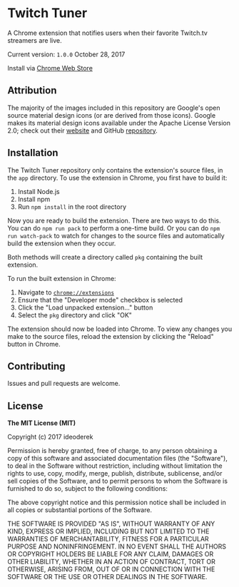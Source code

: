 Twitch Tuner
============

A Chrome extension that notifies users when their favorite Twitch.tv streamers are live.

Current version: `1.0.0` October 28, 2017

Install via [Chrome Web Store](https://chrome.google.com/webstore/detail/twitch-tuner/cplekeleknfoaeiidekmmiffdafamdcm)

Attribution
-----------

The majority of the images included in this repository are Google's open source material design icons (or are derived from those icons). Google makes its material design icons available under the Apache License Version 2.0; check out their [website](https://design.google.com/icons/) and GitHub [repository](https://github.com/google/material-design-icons/).

Installation
------------

The Twitch Tuner repository only contains the extension's source files, in the `app` directory. To use the extension in Chrome, you first have to build it:

1. Install Node.js
2. Install npm
3. Run `npm install` in the root directory

Now you are ready to build the extension. There are two ways to do this. You can do `npm run pack` to perform a one-time build. Or you can do `npm run watch-pack` to watch for changes to the source files and automatically build the extension when they occur.

Both methods will create a directory called `pkg` containing the built extension.

To run the built extension in Chrome:

1. Navigate to [`chrome://extensions`](chrome://extensions)
2. Ensure that the "Developer mode" checkbox is selected
3. Click the "Load unpacked extension..." button
4. Select the `pkg` directory and click "OK"

The extension should now be loaded into Chrome. To view any changes you make to the source files, reload the extension by clicking the "Reload" button in Chrome.

Contributing
------------

Issues and pull requests are welcome.

License
-------

**The MIT License (MIT)**

Copyright (c) 2017 ideoderek

Permission is hereby granted, free of charge, to any person obtaining a copy of this software and associated documentation files (the "Software"), to deal in the Software without restriction, including without limitation the rights to use, copy, modify, merge, publish, distribute, sublicense, and/or sell copies of the Software, and to permit persons to whom the Software is furnished to do so, subject to the following conditions:

The above copyright notice and this permission notice shall be included in all copies or substantial portions of the Software.

THE SOFTWARE IS PROVIDED "AS IS", WITHOUT WARRANTY OF ANY KIND, EXPRESS OR IMPLIED, INCLUDING BUT NOT LIMITED TO THE WARRANTIES OF MERCHANTABILITY, FITNESS FOR A PARTICULAR PURPOSE AND NONINFRINGEMENT. IN NO EVENT SHALL THE AUTHORS OR COPYRIGHT HOLDERS BE LIABLE FOR ANY CLAIM, DAMAGES OR OTHER LIABILITY, WHETHER IN AN ACTION OF CONTRACT, TORT OR OTHERWISE, ARISING FROM, OUT OF OR IN CONNECTION WITH THE SOFTWARE OR THE USE OR OTHER DEALINGS IN THE SOFTWARE.